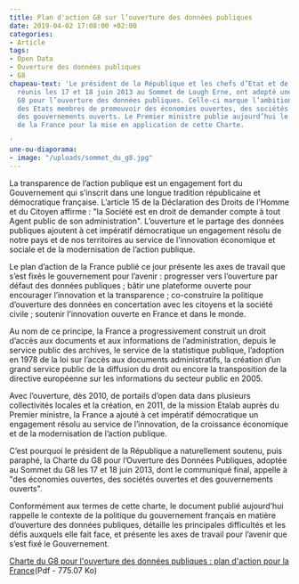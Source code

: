 ```yaml
---
title: Plan d'action G8 sur l’ouverture des données publiques
date: 2019-04-02 17:08:00 +02:00
categories:
- Article
tags:
- Open Data
- Ouverture des données publiques
- G8
chapeau-text: 'Le président de la République et les chefs d’Etat et de gouvernement,
  réunis les 17 et 18 juin 2013 au Sommet de Lough Erne, ont adopté une Charte du
  G8 pour l’ouverture des données publiques. Celle-ci marque l’ambition collective
  des Etats membres de promouvoir des économies ouvertes, des sociétés ouvertes et
  des gouvernements ouverts. Le Premier ministre publie aujourd’hui le plan d’action
  de la France pour la mise en application de cette Charte.

'
une-ou-diaporama:
- image: "/uploads/sommet_du_g8.jpg"
---
```


La transparence de l’action publique est un engagement fort du Gouvernement qui s’inscrit dans une longue tradition républicaine et démocratique française. L’article 15 de la Déclaration des Droits de l’Homme et du Citoyen affirme : "la Société est en droit de demander compte à tout Agent public de son administration". L’ouverture et le partage des données publiques ajoutent à cet impératif démocratique un engagement résolu de notre pays et de nos territoires au service de l’innovation économique et sociale et de la modernisation de l’action publique.

Le plan d’action de la France publié ce jour présente les axes de travail que s’est fixés le gouvernement pour l’avenir : progresser vers l’ouverture par défaut des données publiques ; bâtir une plateforme ouverte pour encourager l’innovation et la transparence ; co-construire la politique d’ouverture des données en concertation avec les citoyens et la société civile ; soutenir l’innovation ouverte en France et dans le monde.

Au nom de ce principe, la France a progressivement construit un droit d’accès aux documents et aux informations de l’administration, depuis le service public des archives, le service de la statistique publique, l’adoption en 1978 de la loi sur l’accès aux documents administratifs, la création d’un grand service public de la diffusion du droit ou encore la transposition de la directive européenne sur les informations du secteur public en 2005.

Avec l’ouverture, dès 2010, de portails d’open data dans plusieurs collectivités locales et la création, en 2011, de la mission Etalab auprès du Premier ministre, la France a ajouté à cet impératif démocratique un engagement résolu au service de l’innovation, de la croissance économique et de la modernisation de l’action publique.

C’est pourquoi le président de la République a naturellement soutenu, puis paraphé, la Charte du G8 pour l’Ouverture des Données Publiques, adoptée au Sommet du G8 les 17 et 18 juin 2013, dont le communiqué final, appelle à "des économies ouvertes, des sociétés ouvertes et des gouvernements ouverts".

Conformément aux termes de cette charte, le document publié aujourd’hui rappelle le contexte de la politique du gouvernement français en matière d’ouverture des données publiques, détaille les principales difficultés et les défis auxquels elle fait face, et présente les axes de travail pour l’avenir que s’est fixé le Gouvernement.

[Charte du G8 pour l'ouverture des données publiques : plan d'action pour la France](/uploads/opendata_g8_plan-action-france.pdf)(Pdf - 775.07 Ko)
